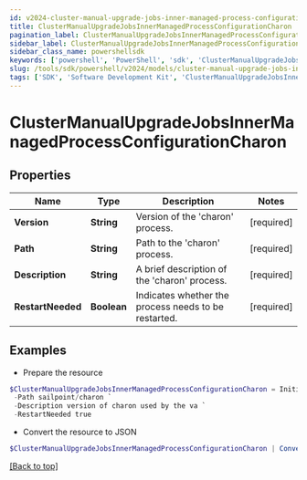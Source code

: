 ```yaml
---
id: v2024-cluster-manual-upgrade-jobs-inner-managed-process-configuration-charon
title: ClusterManualUpgradeJobsInnerManagedProcessConfigurationCharon
pagination_label: ClusterManualUpgradeJobsInnerManagedProcessConfigurationCharon
sidebar_label: ClusterManualUpgradeJobsInnerManagedProcessConfigurationCharon
sidebar_class_name: powershellsdk
keywords: ['powershell', 'PowerShell', 'sdk', 'ClusterManualUpgradeJobsInnerManagedProcessConfigurationCharon', 'V2024ClusterManualUpgradeJobsInnerManagedProcessConfigurationCharon'] 
slug: /tools/sdk/powershell/v2024/models/cluster-manual-upgrade-jobs-inner-managed-process-configuration-charon
tags: ['SDK', 'Software Development Kit', 'ClusterManualUpgradeJobsInnerManagedProcessConfigurationCharon', 'V2024ClusterManualUpgradeJobsInnerManagedProcessConfigurationCharon']
---
```



# ClusterManualUpgradeJobsInnerManagedProcessConfigurationCharon

## Properties

Name | Type | Description | Notes
------------ | ------------- | ------------- | -------------
**Version** | **String** | Version of the 'charon' process. | [required]
**Path** | **String** | Path to the 'charon' process. | [required]
**Description** | **String** | A brief description of the 'charon' process. | [required]
**RestartNeeded** | **Boolean** | Indicates whether the process needs to be restarted. | [required]

## Examples

- Prepare the resource
```powershell
$ClusterManualUpgradeJobsInnerManagedProcessConfigurationCharon = Initialize-ClusterManualUpgradeJobsInnerManagedProcessConfigurationCharon  -Version 3047 `
 -Path sailpoint/charon `
 -Description version of charon used by the va `
 -RestartNeeded true
```

- Convert the resource to JSON
```powershell
$ClusterManualUpgradeJobsInnerManagedProcessConfigurationCharon | ConvertTo-JSON
```


[[Back to top]](#) 

